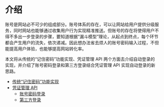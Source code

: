 # 介绍

账号是网站必不可少的组成部分。账号体系的存在，可以让网站给用户提供分级服务，同时网站也能够通过收集用户行为实现精准推送。但账号的存在将使得用户不得不多出一步登录的步骤，要知道根据“漏斗模型”理论，从起点到终点，每个环节都会产生用户的流失，依次递减。因此想办法省去烦人的账号密码输入过程，不但能提高用户体验，也能够提高网站转化率。

本文将从传统的“记住密码”功能实现、凭证管理 API 两个方面去介绍自动登录的实现，并介绍了账号密码登录和第三方登录结合凭证管理 API 实现自动登录的新思路。

- [传统“记住密码”功能实现](./remember-me.md)
- [凭证管理 API](./credential-management-api/introduction.md)
    - [账号密码登录](./credential-management-api/password-credential.md)
    - [第三方登录](./credential-management-api/federated-credential.md)
